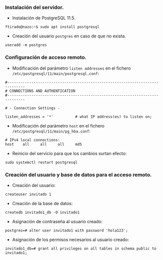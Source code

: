 ### Instalación del servidor.
- Instalación de PostgreSQL 11.5.
~~~
ftirado@nazo:~$ sudo apt install postgresql
~~~

- Creación del usuario `postgres` en caso de que no exista.
~~~
useradd -m postgres
~~~

### Configuración de acceso remoto.
- Modificación del parámetro `listen addresses` en el fichero `/etc/postgresql/11/main/postgresql.conf`:
~~~
#------------------------------------------------------------------------------
# CONNECTIONS AND AUTHENTICATION
#------------------------------------------------------------------------------

# - Connection Settings -

listen_addresses = '*'          # what IP address(es) to listen on;
~~~

- Modificación del parámetro `host` en el fichero `/etc/postgresql/11/main/pg_hba.conf`:
~~~
# IPv4 local connections:
host	all		all		all		md5
~~~

- Reinicio del servicio para que los cambios surtan efecto:
~~~
sudo systemctl restart postgresql
~~~

### Creación del usuario y base de datos para el acceso remoto.
- Creación del usuario:
~~~
createuser invitado 1
~~~

- Creación de la base de datos:
~~~
createdb invitado1_db -O invitado1
~~~

- Asignación de contraseña al usuario creado:
~~~
postgres=# alter user invitado1 with password 'hola123';
~~~

- Asignación de los permisos necesarios al usuario creado:
~~~
invitado1_db=# grant all privileges on all tables in schema public to invitado1;
~~~